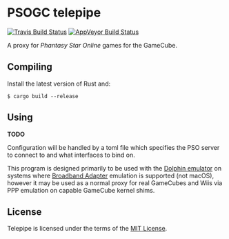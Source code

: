 # PSOGC telepipe

[![Travis Build Status](https://travis-ci.org/BygoneWorlds/telepipe.svg?branch=master)](https://travis-ci.org/BygoneWorlds/telepipe)
[![AppVeyor Build Status](https://ci.appveyor.com/api/projects/status/github/BygoneWorlds/telepipe?svg=true&branch=master)](https://ci.appveyor.com/project/Furyhunter/telepipe)

A proxy for _Phantasy Star Online_ games for the GameCube.

## Compiling

Install the latest version of Rust and:

    $ cargo build --release

## Using

**TODO**

Configuration will be handled by a toml file which specifies the PSO server
to connect to and what interfaces to bind on.

This program is designed primarily to be used with the [Dolphin emulator] on
systems where [Broadband Adapter] emulation is supported (not macOS), however
it may be used as a normal proxy for real GameCubes and Wiis via PPP emulation
on capable GameCube kernel shims.

## License

Telepipe is licensed under the terms of the [MIT License].

[Dolphin emulator]: http://dolphin-emu.org/
[Broadband Adapter]: https://wiki.dolphin-emu.org/index.php?title=Broadband_Adapter
[MIT License]: http://spdx.org/licenses/MIT.html
